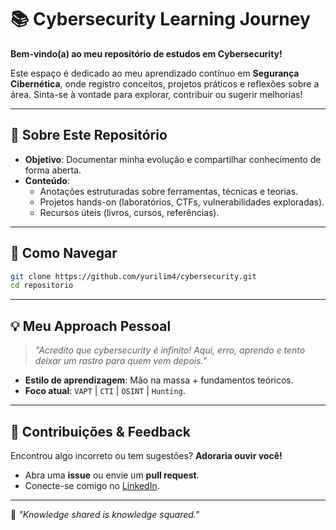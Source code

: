 # 📚 Cybersecurity Learning Journey  

**Bem-vindo(a) ao meu repositório de estudos em Cybersecurity!**  

Este espaço é dedicado ao meu aprendizado contínuo em **Segurança Cibernética**, onde registro conceitos, projetos práticos e reflexões sobre a área. Sinta-se à vontade para explorar, contribuir ou sugerir melhorias!  

---

## 🚀 Sobre Este Repositório  
- **Objetivo**: Documentar minha evolução e compartilhar conhecimento de forma aberta.  
- **Conteúdo**:  
  - Anotações estruturadas sobre ferramentas, técnicas e teorias.  
  - Projetos hands-on (laboratórios, CTFs, vulnerabilidades exploradas).  
  - Recursos úteis (livros, cursos, referências).  

---

## 🌱 Como Navegar  
```bash
git clone https://github.com/yurilim4/cybersecurity.git  
cd repositorio  
```

---

## 💡 Meu Approach Pessoal  
> *"Acredito que cybersecurity é infinito! Aqui, erro, aprendo e tento deixar um rastro para quem vem depois."*  

- **Estilo de aprendizagem**: Mão na massa + fundamentos teóricos.  
- **Foco atual**: `VAPT` | `CTI` | `OSINT` | `Hunting`.  

---

## 🤝 Contribuições & Feedback  
Encontrou algo incorreto ou tem sugestões? **Adoraria ouvir você!**  
- Abra uma **issue** ou envie um **pull request**.  
- Conecte-se comigo no [LinkedIn](https://linkedin.com/in/yurilim4).  

--- 

📌 *"Knowledge shared is knowledge squared."*  
